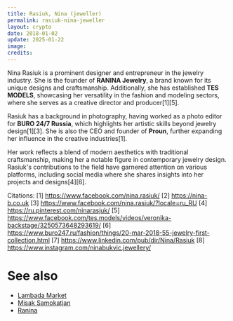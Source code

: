 ```yaml
---
title: Rasiuk, Nina (jeweller)
permalink: rasiuk-nina-jeweller
layout: crypto
date: 2018-01-02
update: 2025-01-22
image:
credits:
---
```


Nina Rasiuk is a prominent designer and entrepreneur in the jewelry industry. She is the founder of **RANINA Jewelry**, a brand known for its unique designs and craftsmanship. Additionally, she has established **TES MODELS**, showcasing her versatility in the fashion and modeling sectors, where she serves as a creative director and producer[1][5].

Rasiuk has a background in photography, having worked as a photo editor for **BURO 24/7 Russia**, which highlights her artistic skills beyond jewelry design[1][3]. She is also the CEO and founder of **Proun**, further expanding her influence in the creative industries[1].

Her work reflects a blend of modern aesthetics with traditional craftsmanship, making her a notable figure in contemporary jewelry design. Rasiuk's contributions to the field have garnered attention on various platforms, including social media where she shares insights into her projects and designs[4][6].

Citations:
[1] https://www.facebook.com/nina.rasiuk/
[2] https://nina-b.co.uk
[3] https://www.facebook.com/nina.rasiuk/?locale=ru_RU
[4] https://ru.pinterest.com/ninarasjuk/
[5] https://www.facebook.com/tes.models/videos/veronika-backstage/3250573648293619/
[6] https://www.buro247.ru/fashion/things/20-mar-2018-55-jewelry-first-collection.html
[7] https://www.linkedin.com/pub/dir/Nina/Rasiuk
[8] https://www.instagram.com/ninabukvic.jewellery/

# See also

+ [Lambada Market](index)
+ [Misak Samokatjan](index)
+ [Ranina](index)
